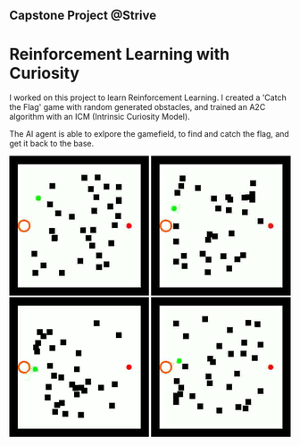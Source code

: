 ## Capstone Project @Strive
# Reinforcement Learning with Curiosity

I worked on this project to learn Reinforcement Learning. I created a 'Catch the Flag' game with random generated obstacles, and trained an A2C algorithm with an ICM (Intrinsic Curiosity Model).

The AI agent is able to exlpore the gamefield, to find and catch the flag, and get it back to the base.

<img src='https://github.com/alessiorecchia/curiosity_ai/blob/main/01.gif' width="250" height="250"> <img src='https://github.com/alessiorecchia/curiosity_ai/blob/main/02.gif' width="250" height="250"> <img src='https://github.com/alessiorecchia/curiosity_ai/blob/main/03.gif' width="250" height="250"> <img src='https://github.com/alessiorecchia/curiosity_ai/blob/main/04.gif' width="250" height="250">
